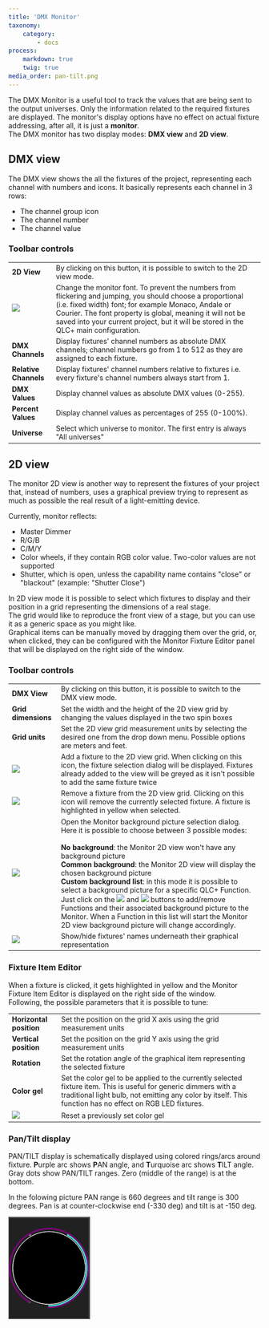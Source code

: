 ```yaml
---
title: 'DMX Monitor'
taxonomy:
    category:
        - docs
process:
    markdown: true
    twig: true
media_order: pan-tilt.png
---
```


<style>
    #body img {
        margin: -5px 5px;
        display: inline-block;
    }
</style>

The DMX Monitor is a useful tool to track the values that are being sent to the output universes. Only the information related to the required fixtures are displayed. The monitor's display options have no effect on actual fixture addressing, after all, it is just a **monitor**.  
The DMX monitor has two display modes: **DMX view** and **2D view**.

DMX view
--------

The DMX view shows the all the fixtures of the project, representing each channel with numbers and icons. It basically represents each channel in 3 rows:

*   The channel group icon
*   The channel number
*   The channel value

### Toolbar controls

| | |
| - | - |
| **2D View**| By clicking on this button, it is possible to switch to the 2D view mode. |
| ![](/basics/fonts.png) | Change the monitor font. To prevent the numbers from flickering and jumping, you should choose a proportional (i.e. fixed width) font; for example Monaco, Andale or Courier. The font property is global, meaning it will not be saved into your current project, but it will be stored in the QLC+ main configuration. |
| **DMX Channels** | Display fixtures' channel numbers as absolute DMX channels; channel numbers go from 1 to 512 as they are assigned to each fixture. |
| **Relative Channels** | Display fixtures' channel numbers relative to fixtures i.e. every fixture's channel numbers always start from 1. |
| **DMX Values** | Display channel values as absolute DMX values (0-255). |
| **Percent Values** | Display channel values as percentages of 255 (0-100%). |
| **Universe** | Select which universe to monitor. The first entry is always "All universes" |

2D view
-------

The monitor 2D view is another way to represent the fixtures of your project that, instead of numbers, uses a graphical preview trying to represent as much as possible the real result of a light-emitting device.

Currently, monitor reflects:

*   Master Dimmer
*   R/G/B
*   C/M/Y
*   Color wheels, if they contain RGB color value. Two-color values are not supported
*   Shutter, which is open, unless the capability name contains "close" or "blackout" (example: "Shutter Close")

In 2D view mode it is possible to select which fixtures to display and their position in a grid representing the dimensions of a real stage.  
The grid would like to reproduce the front view of a stage, but you can use it as a generic space as you might like.  
Graphical items can be manually moved by dragging them over the grid, or, when clicked, they can be configured with the Monitor Fixture Editor panel that will be displayed on the right side of the window.

### Toolbar controls

| | |
| - | - |
| **DMX View** | By clicking on this button, it is possible to switch to the DMX view mode. |
| **Grid dimensions** | Set the width and the height of the 2D view grid by changing the values displayed in the two spin boxes |
| **Grid units** | Set the 2D view grid measurement units by selecting the desired one from the drop down menu. Possible options are meters and feet. |
| ![](/basics/edit_add.png) | Add a fixture to the 2D view grid. When clicking on this icon, the fixture selection dialog will be displayed. Fixtures already added to the view will be greyed as it isn't possible to add the same fixture twice |
| ![](/basics/edit_remove.png) | Remove a fixture from the 2D view grid. Clicking on this icon will remove the currently selected fixture. A fixture is highlighted in yellow when selected. |
| ![](/basics/image.png) | Open the Monitor background picture selection dialog.<br>Here it is possible to choose between 3 possible modes:<br><br>**No background**: the Monitor 2D view won't have any background picture<br>**Common background**: the Monitor 2D view will display the chosen background picture<br>**Custom background list**: in this mode it is possible to select a background picture for a specific QLC+ Function. Just click on the ![](/basics/edit_add.png) and ![](/basics/edit_remove.png) buttons to add/remove Functions and their associated background picture to the Monitor. When a Function in this list will start the Monitor 2D view background picture will change accordingly. |
| ![](/basics/label.png) | Show/hide fixtures' names underneath their graphical representation |

### Fixture Item Editor

When a fixture is clicked, it gets highlighted in yellow and the Monitor Fixture Item Editor is displayed on the right side of the window.  
Following, the possible parameters that it is possible to tune:

| | |
| - | - |
| **Horizontal position** | Set the position on the grid X axis using the grid measurement units |
| **Vertical position** | Set the position on the grid Y axis using the grid measurement units |
| **Rotation** | Set the rotation angle of the graphical item representing the selected fixture |
| **Color gel** | Set the color gel to be applied to the currently selected fixture item. This is useful for generic dimmers with a traditional light bulb, not emitting any color by itself. This function has no effect on RGB LED fixtures. |
| ![](/basics/fileclose.png) | Reset a previously set color gel |

### Pan/Tilt display

PAN/TILT display is schematically displayed using colored rings/arcs around fixture. **P**urple arc shows **P**AN angle, and **T**urquoise arc shows **T**ILT angle. Gray dots show PAN/TILT ranges. Zero (middle of the range) is at the bottom.

In the folowing picture PAN range is 660 degrees and tilt range is 300 degrees. Pan is at counter-clockwise end (-330 deg) and tilt is at -150 deg.

![](pan-tilt.png)